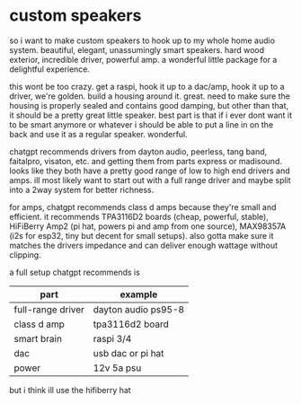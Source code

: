# custom speakers

so i want to make custom speakers to hook up to my whole home audio system.
beautiful, elegant, unassumingly smart speakers. hard wood exterior, incredible
driver, powerful amp. a wonderful little package for a delightful experience.

this wont be too crazy. get a raspi, hook it up to a dac/amp, hook it up to a
driver, we're golden. build a housing around it. great. need to make sure the
housing is properly sealed and contains good damping, but other than that, it
should be a pretty great little speaker. best part is that if i ever dont want
it to be smart anymore or whatever i should be able to put a line in on the back
and use it as a regular speaker. wonderful.

chatgpt recommends drivers from dayton audio, peerless, tang band, faitalpro,
visaton, etc. and getting them from parts express or madisound. looks like they
both have a pretty good range of low to high end drivers and amps. ill most
likely want to start out with a full range driver and maybe split into a 2way
system for better richness.

for amps, chatgpt recommends class d amps because they're small and efficient.
it recommends TPA3116D2 boards (cheap, powerful, stable), HiFiBerry Amp2 (pi
hat, powers pi and amp from one source), MAX98357A (i2s for esp32, tiny but
decent for small setups). also gotta make sure it matches the drivers impedance
and can deliver enough wattage without clipping.

a full setup chatgpt recommends is

| part              | example             |
| ----------------- | ------------------- |
| full-range driver | dayton audio ps95-8 |
| class d amp       | tpa3116d2 board     |
| smart brain       | raspi 3/4           |
| dac               | usb dac or pi hat   |
| power             | 12v 5a psu          |

but i think ill use the hifiberry hat
